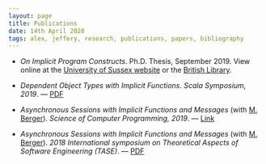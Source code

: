 ```yaml
---
layout: page
title: Publications
date: 14th April 2020
tags: alex, jeffery, research, publications, papers, bibliography
---
```


- _On Implicit Program Constructs_. Ph.D. Thesis, September 2019. View online at the
[University of Sussex website](http://sro.sussex.ac.uk/id/eprint/88307/1/Jeffery%2C%20Alexander%20Paul.pdf)
or the [British Library](https://ethos.bl.uk/OrderDetails.do?uin=uk.bl.ethos.801036).

- _Dependent Object Types with Implicit Functions_. _Scala Symposium, 2019_.
  &mdash; [PDF](http://users.sussex.ac.uk/~apj21/dif.pdf)

- _Asynchronous Sessions with Implicit Functions and Messages_ (with [M.
  Berger](http://users.sussex.ac.uk/~mfb21/)). _Science of Computer Programming,
2019_. &mdash;
[Link](https://www.sciencedirect.com/science/article/pii/S0167642319300656)

- _Asynchronous Sessions with Implicit Functions and Messages_ (with [M.
Berger](http://users.sussex.ac.uk/~mfb21/)). _2018 International symposium on
Theoretical Aspects of Software Engineering (TASE)_. &mdash;
[PDF](http://sro.sussex.ac.uk/77383/2/tase.pdf)
